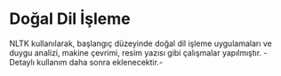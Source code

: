 ﻿# Doğal Dil İşleme

NLTK kullanılarak, başlangıç düzeyinde doğal dil işleme uygulamaları ve duygu analizi, makine çevrimi, resim yazısı gibi çalışmalar yapılmıştır. -Detaylı kullanım daha sonra eklenecektir.-



